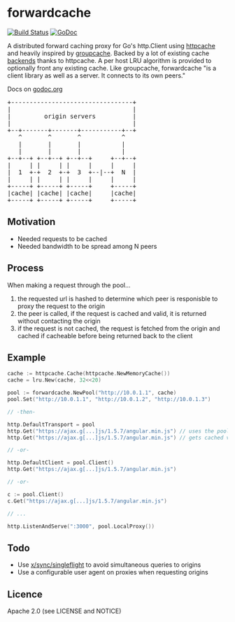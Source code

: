 # forwardcache

[![Build Status](https://travis-ci.org/mikegleasonjr/forwardcache.svg?branch=master)](https://travis-ci.org/mikegleasonjr/forwardcache) [![GoDoc](http://godoc.org/github.com/mikegleasonjr/forwardcache?status.svg)](http://godoc.org/github.com/mikegleasonjr/forwardcache)

A distributed forward caching proxy for Go's http.Client using [httpcache][httpcache] and heavily inspired by [groupcache][groupcache]. Backed by a lot of existing cache [backends][backends] thanks to httpcache. A per host LRU algorithm is provided to optionally front any existing cache. Like groupcache, forwardcache "is a client library as well as a server. It connects to its own peers."

Docs on [godoc.org][godoc]

<pre>
+---------------------------------+
|                                 |
|         origin servers          |
|                                 |
+--+-------+-------+-----------+--+
   ^       ^       ^           ^
   |       |       |           |
   |       |       |           |
+--+--+ +--+--+ +--+--+     +--+--+
|     | |     | |     |     |     |
|  1  +-+  2  +-+  3  +--|--+  N  |
|     | |     | |     |     |     |
+-----+ +-----+ +-----+     +-----+
|cache| |cache| |cache|     |cache|
+-----+ +-----+ +-----+     +-----+
</pre>

## Motivation

* Needed requests to be cached
* Needed bandwidth to be spread among N peers

## Process

When making a request through the pool...

1. the requested url is hashed to determine which peer is responisble to proxy the request to the origin
2. the peer is called, if the request is cached and valid, it is returned without contacting the origin
3. if the request is not cached, the request is fetched from the origin and cached if cacheable before being returned back to the client

## Example

```go
cache := httpcache.Cache(httpcache.NewMemoryCache())
cache = lru.New(cache, 32<<20)

pool := forwardcache.NewPool("http://10.0.1.1", cache)
pool.Set("http://10.0.1.1", "http://10.0.1.2", "http://10.0.1.3")

// -then-

http.DefaultTransport = pool
http.Get("https://ajax.g[...]js/1.5.7/angular.min.js") // uses the pool
http.Get("https://ajax.g[...]js/1.5.7/angular.min.js") // gets cached version (if cacheable)

// -or-

http.DefaultClient = pool.Client()
http.Get("https://ajax.g[...]js/1.5.7/angular.min.js")

// -or-

c := pool.Client()
c.Get("https://ajax.g[...]js/1.5.7/angular.min.js")

// ...

http.ListenAndServe(":3000", pool.LocalProxy())
```

## Todo

* Use [x/sync/singleflight][singleflight] to avoid simultaneous queries to origins
* Use a configurable user agent on proxies when requesting origins

## Licence

Apache 2.0 (see LICENSE and NOTICE)






[httpcache]: https://github.com/gregjones/httpcache  "gregjones/httpcache"
[backends]: https://github.com/gregjones/httpcache#cache-backends  "cache backends"
[groupcache]: https://github.com/gregjones/httpcache#cache-backends  "golang/groupcache"
[singleflight]: https://godoc.org/golang.org/x/sync/singleflight "x/sync/singleflight"
[godoc]: http://godoc.org/github.com/mikegleasonjr/forwardcache "mikegleasonjr/forwardcache"
